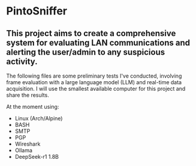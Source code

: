 # PintoSniffer

## This project aims to create a comprehensive system for evaluating LAN communications and alerting the user/admin to any suspicious activity.

The following files are some preliminary tests I've conducted, involving frame evaluation with a large language model (LLM) and real-time data acquisition. I will use the smallest available computer for this project and share the results.

At the moment using:
- Linux (Arch/Alpine)
- BASH
- SMTP
- PGP
- Wireshark
- Ollama
- DeepSeek-r1 1.8B
